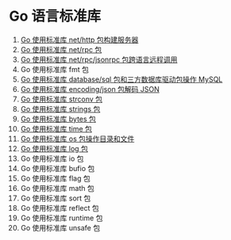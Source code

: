 # Go 语言标准库
1. [Go 使用标准库 net/http 包构建服务器](https://mp.weixin.qq.com/s/gsv3zW0HQaGMSxH9CtjiFA)
2. [Go 使用标准库 net/rpc 包](https://mp.weixin.qq.com/s/IospmGnkC-y9ddJx_9JGzg)
3. [Go 使用标准库 net/rpc/jsonrpc 包跨语言远程调用](https://mp.weixin.qq.com/s/Zhg5FBgB6XPC37kA0GcgKg)
4. Go 使用标准库 fmt 包
5. [Go 使用标准库 database/sql 包和三方数据库驱动包操作 MySQL](https://mp.weixin.qq.com/s/JEWaU7DTkNllxK28BKvFUA)
6. [Go 使用标准库 encoding/json 包解码 JSON](https://mp.weixin.qq.com/s/OyPlXss8L6zSb0HGIydbrw)
7. [Go 使用标准库 strconv 包](https://mp.weixin.qq.com/s/ZULa_S-jSOMHS0-SiFqz4A)
8. [Go 使用标准库 strings 包](https://mp.weixin.qq.com/s/ZULa_S-jSOMHS0-SiFqz4A)
9. [Go 使用标准库 bytes 包](https://mp.weixin.qq.com/s/EP-QmnwJVWVmpTbPfUnJ2g)
10. [Go 使用标准库 time 包](https://mp.weixin.qq.com/s/ZULa_S-jSOMHS0-SiFqz4A)
11. [Go 使用标准库 os 包操作目录和文件](https://mp.weixin.qq.com/s/P_NRcm9LrMuKTWBnoeKP9A)
12. [Go 使用标准库 log 包](https://mp.weixin.qq.com/s/_R-xcuyHOc_iCx2Bd_pA5w)
13. Go 使用标准库 io 包
14. Go 使用标准库 bufio 包
15. Go 使用标准库 flag 包
16. Go 使用标准库 math 包
17. Go 使用标准库 sort 包
18. Go 使用标准库 reflect 包
19. Go 使用标准库 runtime 包
20. Go 使用标准库 unsafe 包
